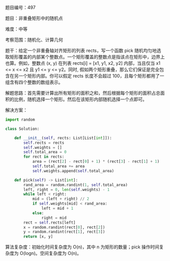 题目编号：497

题目：非重叠矩形中的随机点

难度：中等

考察范围：随机化、计算几何

题干：给定一个非重叠轴对齐矩形的列表 rects，写一个函数 pick 随机均匀地选取矩形覆盖的内部某个整数点。一个矩形覆盖的整数点是指该点在矩形中，边界上也算。例如，整数点 (x, y) 在列表 rects[i] = [x1, y1, x2, y2] 内部，当且仅当 x1 <= x <= x2 且 y1 <= y <= y2。同时, 假如两个矩形重叠，那么它们保证是完全包含在另一个矩形内部。你可以假定 rects 长度不会超过 100，且每个矩形都用了一组含有四个整数的数组表示。

解题思路：首先需要计算出所有矩形的面积之和，然后根据每个矩形的面积占总面积的比例，随机选择一个矩形。然后在该矩形内部随机选择一个点即可。

解决方案：

```python
import random

class Solution:

    def __init__(self, rects: List[List[int]]):
        self.rects = rects
        self.weights = []
        self.total_area = 0
        for rect in rects:
            area = (rect[2] - rect[0] + 1) * (rect[3] - rect[1] + 1)
            self.total_area += area
            self.weights.append(self.total_area)

    def pick(self) -> List[int]:
        rand_area = random.randint(1, self.total_area)
        left, right = 0, len(self.weights) - 1
        while left < right:
            mid = (left + right) // 2
            if self.weights[mid] < rand_area:
                left = mid + 1
            else:
                right = mid
        rect = self.rects[left]
        x = random.randint(rect[0], rect[2])
        y = random.randint(rect[1], rect[3])
        return [x, y]
```

算法复杂度：初始化时间复杂度为 O(n)，其中 n 为矩形的数量；pick 操作时间复杂度为 O(logn)。空间复杂度为 O(n)。